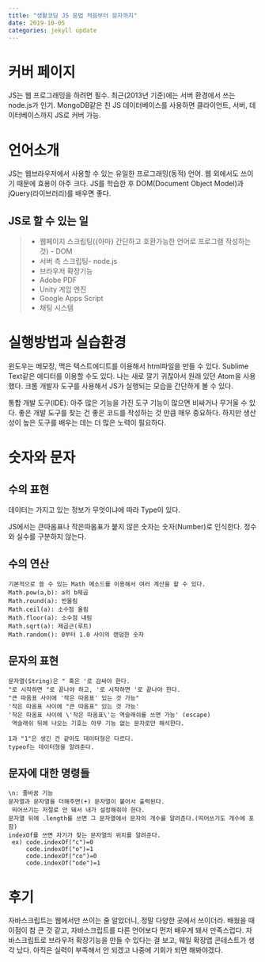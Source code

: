 ```yaml
---
title: "생활코딩 JS 문법 처음부터 문자까지"
date: 2019-10-05
categories: jekyll update
---
```

# 커버 페이지

  JS는 웹 프로그래밍을 하려면 필수.
  최근(2013년 기준)에는 서버 환경에서 쓰는 node.js가 인기.
  MongoDB같은 친 JS 데이터베이스를 사용하면 클라이언트, 서버, 데이터베이스까지 JS로 커버 가능.

# 언어소개

  JS는 웹브라우저에서 사용할 수 있는 유일한 프로그래밍(동적) 언어.
  웹 외에서도 쓰이기 때문에 효용이 아주 크다.
  JS를 학습한 후 DOM(Document Object Model)과 jQuery(라이브러리)를 배우면 좋다.
  ## JS로 할 수 있는 일
   > * 웹페이지 스크립팅({아마} 간단하고 호환가능한 언어로 프로그램 작성하는 것) - DOM
   > * 서버 측 스크립팅- node.js
   > * 브라우저 확장기능
   > * Adobe PDF
   > * Unity 게임 엔진
   > * Google Apps Script
   > * 채팅 시스템
      
# 실행방법과 실습환경
  
  윈도우는 메모장, 맥은 텍스트에디트를 이용해서 html파일을 만들 수 있다.
  Sublime Text같은 에디터를 이용할 수도 있다.
  나는 새로 깔기 귀찮아서 원래 있던 Atom을 사용했다.
  크롬 개발자 도구를 사용해서 JS가 실행되는 모습을 간단하게 볼 수 있다.
  
  통합 개발 도구(IDE): 아주 많은 기능을 가진 도구
  기능이 많으면 비싸거나 무거울 수 있다.
  좋은 개발 도구를 찾는 건 좋은 코드를 작성하는 것 만큼 매우 중요하다.
  하지만 생산성이 높은 도구를 배우는 데는 더 많은 노력이 필요하다.
  
# 숫자와 문자

  ## 수의 표현
  
  데이터는 가지고 있는 정보가 무엇이냐에 따라 Type이 있다.
  
  JS에서는
  큰따옴표나 작은따옴표가 붙지 않은 숫자는 숫자(Number)로 인식한다.
  정수와 실수를 구분하지 않는다.
  
  ## 수의 연산
  
    기본적으로 쓸 수 있는 Math 메소드를 이용해서 여러 계산을 할 수 있다.
    Math.pow(a,b): a의 b제곱
    Math.round(a): 반올림 
    Math.ceil(a): 소수점 올림
    Math.floor(a): 소수점 내림
    Math.sqrt(a): 제곱근(루트)
    Math.random(): 0부터 1.0 사이의 랜덤한 숫자
  
  ## 문자의 표현
     
    문자열(String)은 " 혹은 '로 감싸야 한다. 
    "로 시작하면 "로 끝나야 하고, '로 시작하면 '로 끝나야 한다. 
    "큰 따옴표 사이에 '작은 따옴표' 있는 것 가능"
    '작은 따옴표 사이에 "큰 따옴표" 있는 것 가능'
    '작은 따옴표 사이에 \'작은 따옴표\'는 역슬래쉬를 쓰면 가능' (escape)
     역슬래쉬 뒤에 나오는 기호는 아무 기능 없는 문자로만 해석한다.
    
    1과 "1"은 생긴 건 같아도 데이터형은 다르다.
    typeof는 데이터형을 알려준다.
    
  ## 문자에 대한 명령들
  
    \n: 줄바꿈 기능
    문자열과 문자열을 더해주면(+) 문자열이 붙어서 출력된다. 
     띄어쓰기는 저절로 안 돼서 내가 설정해줘야 한다.
    문자열 뒤에 .length를 쓰면 그 문자열에서 문자의 개수를 알려준다.(띄어쓰기도 개수에 포함)
    indexOf를 쓰면 자기가 찾는 문자열의 위치를 알려준다.
     ex) code.indexOf("c")=0
         code.indexOf("o")=1
         code.indexOf("co")=0
         code.indexOf("ode")=1
         
# 후기
  
  자바스크립트는 웹에서만 쓰이는 줄 알았더니, 정말 다양한 곳에서 쓰이더라.
  배웠을 때 이점이 참 큰 것 같고, 자바스크립트를 다른 언어보다 먼저 배우게 돼서 만족스럽다.
  자바스크립트로 브라우저 확장기능을 만들 수 있다는 걸 보고, 웨일 확장앱 콘테스트가 생각 났다.
  아직은 실력이 부족해서 안 되겠고 나중에 기회가 되면 해봐야겠다.
    
